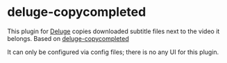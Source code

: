 deluge-copycompleted
====================

This plugin for [Deluge][1] copies downloaded subtitle files next to the video it belongs.
Based on [deluge-copycompleted][2]

It can only be configured via config files; there is no any
UI for this plugin.

  [1]: http://deluge-torrent.org
  [2]: https://github.com/slai/deluge-copycompleted
